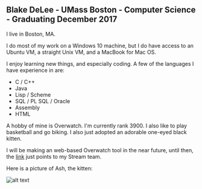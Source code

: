 ## Blake DeLee - UMass Boston - Computer Science - Graduating December 2017
I live in Boston, MA.

I do most of my work on a Windows 10 machine, but I do have access to an Ubuntu VM, a straight Unix VM, and a MacBook for Mac OS.

I enjoy learning new things, and especially coding.  A few of the languages I have experience in are:

* C / C++  
* Java  
* Lisp / Scheme  
* SQL / PL SQL / Oracle  
* Assembly  
* HTML

A hobby of mine is Overwatch.  I'm currently rank 3900.  I also like to play basketball and go biking.  I also just adopted an adorable one-eyed black kitten.

I will be making an web-based Overwatch tool in the near future, until then, the [link](http://counter.watch) just points to my Stream team.

Here is a picture of Ash, the kitten:

![alt text](http://i.imgur.com/SgYBefR.jpg "Ash")
